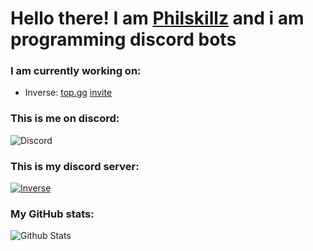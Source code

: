 # Hello there! I am [Philskillz](https://discord.c99.nl/widget/theme-3/650254133730869258.png) and i am programming discord bots 

### I am currently working on:
- Inverse: 
     [top.gg](https://top.gg/bot/0)
     [invite](https://discord.com/oauth2/authorize?client_id=857970159707881472&permissions=8&scope=bot)

### This is me on discord:
![Discord](https://discord.c99.nl/widget/theme-3/650254133730869258.png)

### This is my discord server:
[![Inverse](https://img.shields.io/static/v1?style=flat&logo=discord&logoColor=white&color=%235865f2&label=&message=Join%20my%20server:%20Inverse)](https://discord.gg/ktkXwmD2kF)

### My GitHub stats:
![Github Stats](https://github-readme-stats.vercel.app/api?username=philskillz-coder&theme=material-palenight&show_icons=true)
